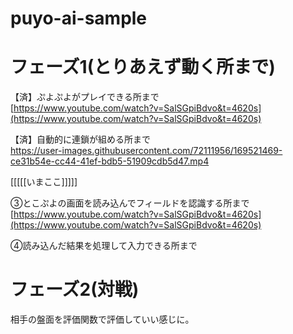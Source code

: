 # puyo-ai-sample

# フェーズ1(とりあえず動く所まで)

【済】ぷよぷよがプレイできる所まで  
[https://www.youtube.com/watch?v=SalSGpiBdvo&t=4620s](https://www.youtube.com/watch?v=SalSGpiBdvo&t=4620s)  

【済】自動的に連鎖が組める所まで  
https://user-images.githubusercontent.com/72111956/169521469-ce31b54e-cc44-41ef-bdb5-51909cdb5d47.mp4

  
  
[[[[[いまここ]]]]]

  
  
③とこぷよの画面を読み込んでフィールドを認識する所まで  
[https://www.youtube.com/watch?v=SalSGpiBdvo&t=4620s](https://www.youtube.com/watch?v=SalSGpiBdvo&t=4620s)
  
④読み込んだ結果を処理して入力できる所まで  

# フェーズ2(対戦)
相手の盤面を評価関数で評価していい感じに。
